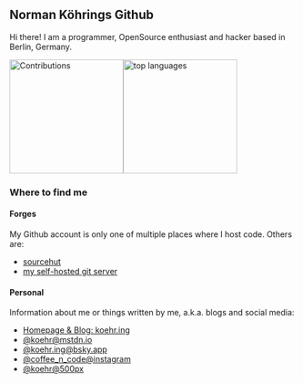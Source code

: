 ## Norman Köhrings Github

Hi there! I am a programmer, OpenSource enthusiast and hacker based in Berlin, Germany. 

<img height="200px" src="https://github-readme-stats.vercel.app/api?username=nkoehring&show_icons=true&count_private=true&include_all_commits=true&theme=one_dark_pro" alt="Contributions" /><img height="200px" src="https://github-readme-stats.vercel.app/api/top-langs/?username=nkoehring&size_weight=0.5&count_weight=0.5&hide=php,html,css&layout=compact&theme=one_dark_pro" alt="top languages" />


### Where to find me

#### Forges

My Github account is only one of multiple places where I host code. Others are:

* [sourcehut](https://sr.ht/~koehr/)
* [my self-hosted git server](https://git.koehr.in)

#### Personal

Information about me or things written by me, a.k.a. blogs and social media:

* [Homepage & Blog: koehr.ing](https://koehr.ing)
* [@koehr@mstdn.io](https://mstdn.io/@koehr)
* [@koehr.ing@bsky.app](https://bsky.app/profile/koehr.ing)
* [@coffee_n_code@instagram](https://instagram.com/coffee_n_code)
* [@koehr@500px](https://500px.com/koehr)
